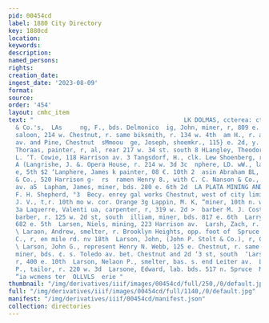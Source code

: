 ```yaml
---
pid: 00454cd
label: 1880 City Directory
key: 1880cd
location: 
keywords: 
description: 
named_persons: 
rights: 
creation_date: 
ingest_date: '2023-08-09'
format: 
source: 
order: '454'
layout: cmhc_item
text: "                                          LK DOLMAS, ccterea: ct Daniels, Fisher
  & Co.'s,  LAs     ng, F., bds. Delmonico  ig, John, miner, r, 809 e. 5th  ng, Louis,
  saloon, 214 w. Chestnut, r. same biksmith, r. 134 w. 4th  am H., r. al. bet. Harrison
  av. and Pine, Chestnut  sMmoou  ge, Joseph, shoemkr., 115} e. 2d, y. same                                        gen,
  Thoraas, painter, r, al, rear 217 w. 34 st. south 8 HLangley, Theodore IL, clk.
  L. ‘T. Cowie, 118 Harrison av. 3 Tangsdorf, H., clk. Lew Shoenberg, r. 120 w. Chestnut
  A (Langrishe, J. &. Opera House, r. 214 w. 3d 3c  nphere, LD. wW., lab., bds. 629
  e, 5th $2 ‘Lanphere, James k painter, 08 €. 10th 2  asin Abraham BL, with Nanson
  & Co., 520 Harrison g-  rs  ramen Henry 8., with C. C. Nanson & Co., 520 Harrison
  av. a5  Lapham, James, miner, bds. 280 e. 6th 2d  LA PLATA MINING AND SMELTING CO.,
  F. H. Shepherd, °3  Becy. enrey gal works Chestnut, west of city limits Fa Lappin,
  J. V., t,r. 10th mo w. cor. Orange 3g Lappin, M. K, “miner, 10th n. w. cor. Orange
  3a Laquerre, Valenti ua, carpenter, r, 319 w. 2d >  barber M. J. Costello 3 ‘ick,
  barber, r. 125 w. 2d st, south  illiam, miner, bds. 817 e. 6th  Larry, Arthur, v.
  682 e. 5th  Larsen, Niels, mining, 223 Harrison av.  Larsh, Zach, r. 413 w. 4th
  \ Laraon, Andrew, smelter, r. Brooklyn Heights, opp. foot of  Spruce  Larson, HL
  C., r, en mile rd. nv 18th  Larson, John, (John P. Stolt & Co.), r, Carbonate Hill
  \ Larson, John G., represent Henry N. Webb, 125 e. Chestnut, r. same  Largon, Louis,
  miner, bds. ¢. s. Toledo av. bet. Chestnut and 2d ‘3 st, south  ‘Larson, Mary Mrs.,
  r, 400 e. 10th  Larson, Nelaon P., smelter, bas. s. end Leiter av.  Larson, Thomas
  P., tailor, r. 220 w. 3d  Larsone, Edward, lab. bds. 517 n. Spruce  McMILLEN BROS,
  “ia wcmens ter  OLLVLS  erie "
thumbnail: "/img/derivatives/iiif/images/00454cd/full/250,/0/default.jpg"
full: "/img/derivatives/iiif/images/00454cd/full/1140,/0/default.jpg"
manifest: "/img/derivatives/iiif/00454cd/manifest.json"
collection: directories
---
```

